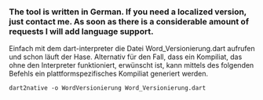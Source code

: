 ### The tool is written in German. If you need a localized version, just contact me. As soon as there is a considerable amount of requests I will add language support.

Einfach mit dem dart-interpreter die Datei Word_Versionierung.dart aufrufen und schon läuft der Hase. Alternativ für den Fall, dass ein Kompiliat, das ohne den Interpreter funktioniert, erwünscht ist, kann mittels des folgenden Befehls ein plattformspezifisches Kompiliat generiert werden.

`dart2native -o WordVersionierung Word_Versionierung.dart`
